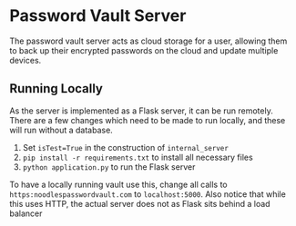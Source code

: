 # Password Vault Server

The password vault server acts as cloud storage for a user, allowing them to back up their encrypted passwords on the cloud and update multiple devices.

## Running Locally

As the server is implemented as a Flask server, it can be run remotely. There are a few changes which need to be made to run locally, and these will run without a database.

1. Set `isTest=True` in the construction of `internal_server`
2. `pip install -r requirements.txt` to install all necessary files
3. `python application.py` to run the Flask server

To have a locally running vault use this, change all calls to `https:noodlespasswordvault.com` to `localhost:5000`. Also notice that while this uses HTTP, the actual server does not as Flask sits behind a load balancer

